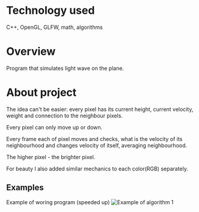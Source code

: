 # Technology used
C++, OpenGL, GLFW, math, algorithms

# Overview
Program that simulates light wave on the plane.

# About project
The idea can't be easier: every pixel has its current height, current velocity, weight and connection to the neighbour pixels.

Every pixel can only move up or down.

Every frame each of pixel moves and checks, what is the velocity of its neighbourhood and changes velocity of itself, averaging neighbourhood.

The higher pixel - the brighter pixel.

For beauty I also added similar mechanics to each color(RGB) separately.

## Examples
Example of woring program (speeded up)
![Example of algorithm 1](pictures/waves.gif)

